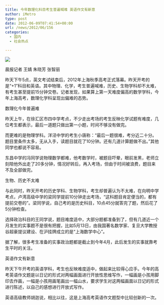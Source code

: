```yaml
---
title: 今年数理化科目考生普遍喊难 英语作文有新意
author: iMetro
type: post
date: 2012-06-09T07:41:54+00:00
url: /news/2012/06/156
categories:
  - 国内
  - 社会热点

---
```

![][1]

晨报记者 王婧 朱晓芳 张智丽

昨天下午5点，英文考试结束后，2012年上海秋季高考正式落幕。昨天开考的是“+1”科目和英语。其中物理、化学，考生普遍喊难，历史、生物学科却不太难，有考生甚至提前15分钟交卷。记者发现，如果算上第一天难度偏高的数学学科，今年上海高考，数理化学科呈现出偏难的态势。

数理化今年普遍难

昨天上午，在徐汇区市四中学考点，不少走出考场的考生反映化学试题有难度，几位考生都表示，最后一道题只做出第一小题，时间不够没有做完。

而更难的是物理学科。洋泾中学的考生小唐称：“最后一题很难，考分近二十分。题目里条件太多，无从入手，读题目就花了10分钟。还有几道计算题做不出。”其他同学也都说不容易。

东昌中学的冯同学说物理数学都难，他考数学时，被题目吓晕，眼前发黑，老师立刻陪他外出走了20多分钟，情况好转后，再入考场，但由于时间被浪费，题目来不及全部做完。

生物、历史不太难

与此同时，昨天开考的历史学科、生物学科，考生却普遍认为不太难，在向明中学考点，卢湾高级中学的梁同学提前10分钟走出考场，“这科题目肯定便当的，都有提前交卷的”。梁同学说，自己考的是历史科目，10点45分就答完了题，然后花了5分钟检查。

选择政治科目的王同学说，题目难度适中，大部分题都准备到了，但有几道近一个月发生的实事题不是很有把握，比如5月13日，由我国著名数学家、复旦大学教授谷超豪提议建设、在沪挂牌成立的是“上海数学中心”。

据了解，很多考生准备的实事政治题都是截止到今年4月，此后发生的实事就靠考生平时的关注。

英语作文有新意

昨天下午开考的英语学科，考生也反映难度适中，做起来比较得心应手。今年的高考英语作文题是以日记的形式对两幅画面进行开放性思维写作，一幅画是小孩用脚印去作画，一幅是小孩用画笔画出一幅山水，要求学生对这两幅画面以日记的形式进行陈述，以自己的感想进行开放式写作。

英语高级教师胡迦说，相比以往，这是上海高考英语作文题型中比较创新的一次。

 [1]: http://www.xhblog.com/UploadFiles/2006-6/612184715.jpg